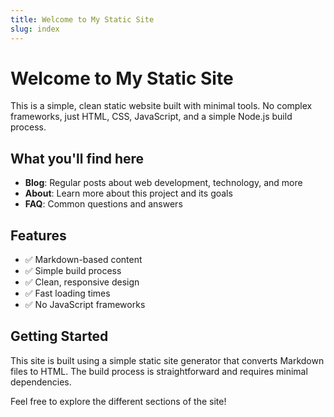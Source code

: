 ```yaml
---
title: Welcome to My Static Site
slug: index
---
```


# Welcome to My Static Site

This is a simple, clean static website built with minimal tools. No complex frameworks, just HTML, CSS, JavaScript, and a simple Node.js build process.

## What you'll find here

- **Blog**: Regular posts about web development, technology, and more
- **About**: Learn more about this project and its goals
- **FAQ**: Common questions and answers

## Features

- ✅ Markdown-based content
- ✅ Simple build process
- ✅ Clean, responsive design
- ✅ Fast loading times
- ✅ No JavaScript frameworks

## Getting Started

This site is built using a simple static site generator that converts Markdown files to HTML. The build process is straightforward and requires minimal dependencies.

Feel free to explore the different sections of the site!
